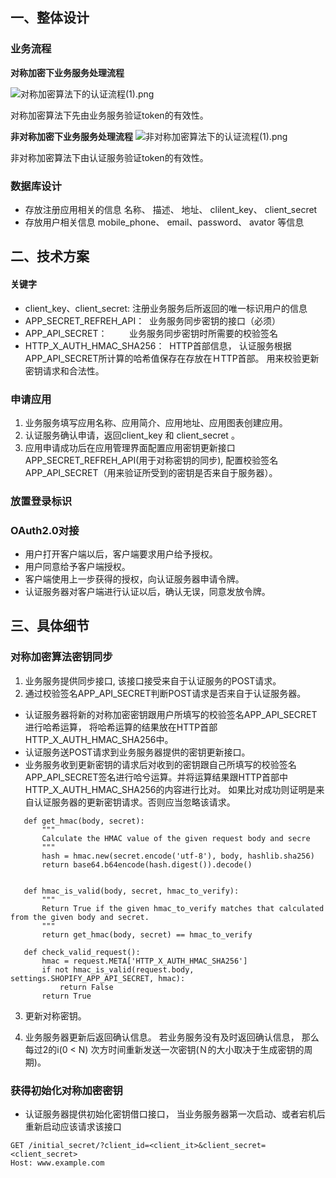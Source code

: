 ## 一、整体设计
### 业务流程
**对称加密下业务服务处理流程**

![对称加密算法下的认证流程(1).png](http://upload-images.jianshu.io/upload_images/1803273-6132291953978c58.png?imageMogr2/auto-orient/strip%7CimageView2/2/w/1240)

对称加密算法下先由业务服务验证token的有效性。

**非对称加密下业务服务处理流程**
![非对称加密算法下的认证流程(1).png](http://upload-images.jianshu.io/upload_images/1803273-56822b9b34f4d982.png?imageMogr2/auto-orient/strip%7CimageView2/2/w/1240)

非对称加密算法下由认证服务验证token的有效性。

### 数据库设计
 * 存放注册应用相关的信息
名称、 描述、 地址、 clilent_key、 client_secret
 * 存放用户相关信息
mobile_phone、 email、password、 avator 等信息

## 二、技术方案
#### 关键字 
 * client_key、client_secret: 注册业务服务后所返回的唯一标识用户的信息
 * APP_SECRET_REFREH_API：  业务服务同步密钥的接口（必须）
 * APP_API_SECRET：         业务服务同步密钥时所需要的校验签名
 * HTTP_X_AUTH_HMAC_SHA256：  HTTP首部信息， 认证服务根据APP_API_SECRET所计算的哈希值保存在存放在ＨTTP首部。 用来校验更新密钥请求和合法性。
 
### 申请应用
 1. 业务服务填写应用名称、应用简介、应用地址、应用图表创建应用。
 2. 认证服务确认申请，返回client_key 和 client_secret 。
 3. 应用申请成功后在应用管理界面配置应用密钥更新接口APP_SECRET_REFREH_API(用于对称密钥的同步), 配置校验签名APP_API_SECRET（用来验证所受到的密钥是否来自于服务器）。
### 放置登录标识
### OAuth2.0对接
 * 用户打开客户端以后，客户端要求用户给予授权。
 * 用户同意给予客户端授权。
 * 客户端使用上一步获得的授权，向认证服务器申请令牌。
 * 认证服务器对客户端进行认证以后，确认无误，同意发放令牌。
## 三、具体细节


### 对称加密算法密钥同步

1. 业务服务提供同步接口, 该接口接受来自于认证服务的POST请求。
2. 通过校验签名APP_API_SECRET判断POST请求是否来自于认证服务器。
  * 认证服务器将新的对称加密密钥跟用户所填写的校验签名APP_API_SECRET进行哈希运算， 将哈希运算的结果放在HTTP首部HTTP_X_AUTH_HMAC_SHA256中。
  * 认证服务送POST请求到业务服务器提供的密钥更新接口。 
  * 业务服务收到更新密钥的请求后对收到的密钥跟自己所填写的校验签名APP_API_SECRET签名进行哈兮运算。并将运算结果跟HTTP首部中HTTP_X_AUTH_HMAC_SHA256的内容进行比对。 如果比对成功则证明是来自认证服务器的更新密钥请求。否则应当忽略该请求。
 
 ```
    def get_hmac(body, secret):
        """
        Calculate the HMAC value of the given request body and secre
        """
        hash = hmac.new(secret.encode('utf-8'), body, hashlib.sha256)
        return base64.b64encode(hash.digest()).decode()


    def hmac_is_valid(body, secret, hmac_to_verify):
        """
        Return True if the given hmac_to_verify matches that calculated from the given body and secret.
        """
        return get_hmac(body, secret) == hmac_to_verify

    def check_valid_request():
        hmac = request.META['HTTP_X_AUTH_HMAC_SHA256']
        if not hmac_is_valid(request.body, settings.SHOPIFY_APP_API_SECRET, hmac):
            return False
        return True
  ```
    
3. 更新对称密钥。

4. 业务服务器更新后返回确认信息。 若业务服务没有及时返回确认信息， 那么每过2的i(0 < N) 次方时间重新发送一次密钥(Ｎ的大小取决于生成密钥的周期)。

### 获得初始化对称加密密钥
 * 认证服务器提供初始化密钥借口接口， 当业务服务器第一次启动、或者宕机后重新启动应该请求该接口
 
```
GET /initial_secret/?client_id=<client_it>&client_secret=<client_secret>
Host: www.example.com
```
